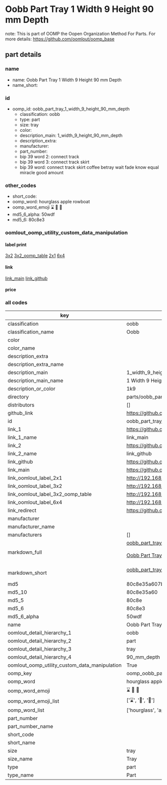 # Oobb Part Tray 1 Width 9 Height 90 mm Depth  

note: This is part of OOMP the Oopen Organization Method For Parts. For more details: https://github.com/oomlout/oomp_base

##  part details
  







### name
* name: Oobb Part Tray 1 Width 9 Height 90 mm Depth
* name_short: 
### id
* oomp_id: oobb_part_tray_1_width_9_height_90_mm_depth
  * classification: oobb
  * type: part
  * size: tray
  * color: 
  * description_main: 1_width_9_height_90_mm_depth
  * description_extra: 
  * manufacturer: 
  * part_number: 
  * bip 39 word 2: connect track
  * bip 39 word 3: connect track skirt
  * bip 39 word: connect track skirt coffee betray wait fade know equal miracle good amount

### other_codes
* short_code: 
* oomp_word: hourglass apple rowboat
* oomp_word_emoji :hourglass: :apple: :rowboat:
* md5_6_alpha: 50wdf
* md5_6: 80c8e3






### oomlout_oomp_utility_custom_data_manipulation
#### label print
[3x2](http://192.168.1.245:1112/?label=oomp%2050wdf)
[3x2_oomp_table](http://192.168.1.108:1112/?label=oomp%2050wdf)
[2x1](http://192.168.1.242:1112/?label=oomp%2050wdf)
[6x4](http://192.168.1.55:1112/?label=oomp%2050wdf)    

#### link

[link_main](https://github.com/oomlout/oomlout_oomp_version_1_messy/tree/main/parts/oobb_part_tray_1_width_9_height_90_mm_depth) [link_github](https://github.com/oomlout/oomlout_oomp_version_1_messy/tree/main/parts/oobb_part_tray_1_width_9_height_90_mm_depth)                             

#### price







### all codes 
| key | value |  
| --- | --- |  
| classification | oobb |  
| classification_name | Oobb |  
| color |  |  
| color_name |  |  
| description_extra |  |  
| description_extra_name |  |  
| description_main | 1_width_9_height_90_mm_depth |  
| description_main_name | 1 Width 9 Height 90 mm Depth |  
| description_or_color | 1k9 |  
| directory | parts/oobb_part_tray_1_width_9_height_90_mm_depth |  
| distributors | [] |  
| github_link | https://github.com/oomlout/oomlout_oomp_part_src/tree/main/parts/oobb_part_tray_1_width_9_height_90_mm_depth |  
| id | oobb_part_tray_1_width_9_height_90_mm_depth |  
| link_1 | https://github.com/oomlout/oomlout_oomp_version_1_messy/tree/main/parts/oobb_part_tray_1_width_9_height_90_mm_depth |  
| link_1_name | link_main |  
| link_2 | https://github.com/oomlout/oomlout_oomp_version_1_messy/tree/main/parts/oobb_part_tray_1_width_9_height_90_mm_depth |  
| link_2_name | link_github |  
| link_github | https://github.com/oomlout/oomlout_oomp_version_1_messy/tree/main/parts/oobb_part_tray_1_width_9_height_90_mm_depth |  
| link_main | https://github.com/oomlout/oomlout_oomp_version_1_messy/tree/main/parts/oobb_part_tray_1_width_9_height_90_mm_depth |  
| link_oomlout_label_2x1 | http://192.168.1.242:1112/?label=oomp%2050wdf |  
| link_oomlout_label_3x2 | http://192.168.1.245:1112/?label=oomp%2050wdf |  
| link_oomlout_label_3x2_oomp_table | http://192.168.1.108:1112/?label=oomp%2050wdf |  
| link_oomlout_label_6x4 | http://192.168.1.55:1112/?label=oomp%2050wdf |  
| link_redirect | https://github.com/oomlout/oomlout_oomp_version_1_messy/tree/main/parts/oobb_part_tray_1_width_9_height_90_mm_depth |  
| manufacturer |  |  
| manufacturer_name |  |  
| manufacturers | [] |  
| markdown_full | [oobb_part_tray_1_width_9_height_90_mm_depth](none)<br>[](none)<br>[Oobb Part Tray 1 Width 9 Height 90 Mm Depth](none)<br><br> |  
| markdown_short | [oobb_part_tray_1_width_9_height_90_mm_depth](none)<br><br> |  
| md5 | 80c8e35a607bea3bd98ab2d39579a179 |  
| md5_10 | 80c8e35a60 |  
| md5_5 | 80c8e |  
| md5_6 | 80c8e3 |  
| md5_6_alpha | 50wdf |  
| name | Oobb Part Tray 1 Width 9 Height 90 mm Depth |  
| oomlout_detail_hierarchy_1 | oobb |  
| oomlout_detail_hierarchy_2 | part |  
| oomlout_detail_hierarchy_3 | tray |  
| oomlout_detail_hierarchy_4 | 90_mm_depth |  
| oomlout_oomp_utility_custom_data_manipulation | True |  
| oomp_key | oomp_oobb_part_tray_1_width_9_height_90_mm_depth |  
| oomp_word | hourglass apple rowboat |  
| oomp_word_emoji | :hourglass: :apple: :rowboat: |  
| oomp_word_emoji_list | [':hourglass:', ':apple:', ':rowboat:'] |  
| oomp_word_list | ['hourglass', 'apple', 'rowboat'] |  
| part_number |  |  
| part_number_name |  |  
| short_code |  |  
| short_name |  |  
| size | tray |  
| size_name | Tray |  
| type | part |  
| type_name | Part |  
